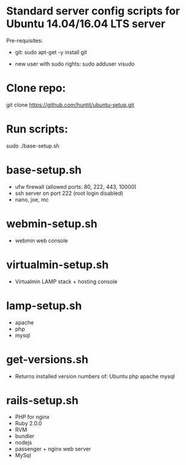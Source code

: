 # Standard server config scripts for Ubuntu 14.04/16.04 LTS server

Pre-requisites:
* git:
sudo apt-get -y install git

* new user with sudo rights:
sudo adduser <username>
visudo

# Clone repo:
git clone https://github.com/huntit/ubuntu-setup.git

# Run scripts:
sudo ./base-setup.sh

# base-setup.sh
* ufw firewall (allowed ports: 80, 222, 443, 10000)
* ssh server on port 222 (root login disabled)
* nano, joe, mc

# webmin-setup.sh
* webmin web console

# virtualmin-setup.sh
* Virtualmin LAMP stack + hosting console

# lamp-setup.sh
* apache
* php
* mysql

# get-versions.sh
* Returns installed version numbers of:
Ubuntu
php
apache
mysql

# rails-setup.sh
* PHP for nginx
* Ruby 2.0.0
* RVM
* bundler
* nodejs
* passenger + nginx web server
* MySql


